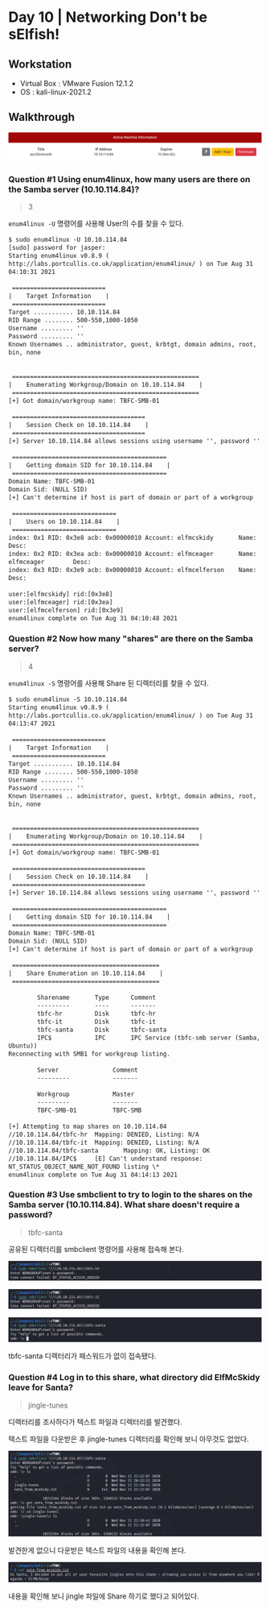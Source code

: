 # Day 10 | Networking Don't be sElfish!

## Workstation
- Virtual Box : VMware Fusion 12.1.2
- OS : kali-linux-2021.2

## Walkthrough
![attackbox](https://github.com/jasperkim425/Walkthrough/blob/main/TryHackMe/25%20Days%20of%20Cyber%20Security/Day%2010/image/attackbox.png)

### Question #1 Using enum4linux, how many users are there on the Samba server (10.10.114.84)?

> 3

`enum4linux -U` 명령어를 사용해 User의 수를 찾을 수 있다.

```
$ sudo enum4linux -U 10.10.114.84
[sudo] password for jasper: 
Starting enum4linux v0.8.9 ( http://labs.portcullis.co.uk/application/enum4linux/ ) on Tue Aug 31 04:10:31 2021

 ========================== 
|    Target Information    |
 ========================== 
Target ........... 10.10.114.84
RID Range ........ 500-550,1000-1050
Username ......... ''
Password ......... ''
Known Usernames .. administrator, guest, krbtgt, domain admins, root, bin, none


 ==================================================== 
|    Enumerating Workgroup/Domain on 10.10.114.84    |
 ==================================================== 
[+] Got domain/workgroup name: TBFC-SMB-01

 ===================================== 
|    Session Check on 10.10.114.84    |
 ===================================== 
[+] Server 10.10.114.84 allows sessions using username '', password ''

 =========================================== 
|    Getting domain SID for 10.10.114.84    |
 =========================================== 
Domain Name: TBFC-SMB-01
Domain Sid: (NULL SID)
[+] Can't determine if host is part of domain or part of a workgroup

 ============================= 
|    Users on 10.10.114.84    |
 ============================= 
index: 0x1 RID: 0x3e8 acb: 0x00000010 Account: elfmcskidy       Name:   Desc: 
index: 0x2 RID: 0x3ea acb: 0x00000010 Account: elfmceager       Name: elfmceager        Desc: 
index: 0x3 RID: 0x3e9 acb: 0x00000010 Account: elfmcelferson    Name:   Desc: 

user:[elfmcskidy] rid:[0x3e8]
user:[elfmceager] rid:[0x3ea]
user:[elfmcelferson] rid:[0x3e9]
enum4linux complete on Tue Aug 31 04:10:48 2021

```

### Question #2 Now how many "shares" are there on the Samba server?

> 4

`enum4linux -S` 명령어를 사용해 Share 된 디렉터리를 찾을 수 있다.

```
$ sudo enum4linux -S 10.10.114.84
Starting enum4linux v0.8.9 ( http://labs.portcullis.co.uk/application/enum4linux/ ) on Tue Aug 31 04:13:47 2021

 ========================== 
|    Target Information    |
 ========================== 
Target ........... 10.10.114.84
RID Range ........ 500-550,1000-1050
Username ......... ''
Password ......... ''
Known Usernames .. administrator, guest, krbtgt, domain admins, root, bin, none


 ==================================================== 
|    Enumerating Workgroup/Domain on 10.10.114.84    |
 ==================================================== 
[+] Got domain/workgroup name: TBFC-SMB-01

 ===================================== 
|    Session Check on 10.10.114.84    |
 ===================================== 
[+] Server 10.10.114.84 allows sessions using username '', password ''

 =========================================== 
|    Getting domain SID for 10.10.114.84    |
 =========================================== 
Domain Name: TBFC-SMB-01
Domain Sid: (NULL SID)
[+] Can't determine if host is part of domain or part of a workgroup

 ========================================= 
|    Share Enumeration on 10.10.114.84    |
 ========================================= 

        Sharename       Type      Comment
        ---------       ----      -------
        tbfc-hr         Disk      tbfc-hr
        tbfc-it         Disk      tbfc-it
        tbfc-santa      Disk      tbfc-santa
        IPC$            IPC       IPC Service (tbfc-smb server (Samba, Ubuntu))
Reconnecting with SMB1 for workgroup listing.

        Server               Comment
        ---------            -------

        Workgroup            Master
        ---------            -------
        TBFC-SMB-01          TBFC-SMB

[+] Attempting to map shares on 10.10.114.84
//10.10.114.84/tbfc-hr  Mapping: DENIED, Listing: N/A
//10.10.114.84/tbfc-it  Mapping: DENIED, Listing: N/A
//10.10.114.84/tbfc-santa       Mapping: OK, Listing: OK
//10.10.114.84/IPC$     [E] Can't understand response:
NT_STATUS_OBJECT_NAME_NOT_FOUND listing \*
enum4linux complete on Tue Aug 31 04:14:13 2021

```

### Question #3 Use smbclient to try to login to the shares on the Samba server (10.10.114.84). What share doesn't require a password?

> tbfc-santa

공유된 디렉터리를 smbclient 명령어를 사용해 접속해 본다.

![tbfc-hr](https://github.com/jasperkim425/Walkthrough/blob/main/TryHackMe/25%20Days%20of%20Cyber%20Security/Day%2010/image/tbfc-hr.png)

![tbfc-it](https://github.com/jasperkim425/Walkthrough/blob/main/TryHackMe/25%20Days%20of%20Cyber%20Security/Day%2010/image/tbfc-it.png)

![tbfc-santa](https://github.com/jasperkim425/Walkthrough/blob/main/TryHackMe/25%20Days%20of%20Cyber%20Security/Day%2010/image/tbfc-santa.png)

tbfc-santa 디렉터리가 패스워드가 없이 접속됐다.

### Question #4 Log in to this share, what directory did ElfMcSkidy leave for Santa?

> jingle-tunes

디렉터리를 조사하다가 텍스트 파일과 디렉터리를 발견했다.

텍스트 파일을 다운받은 후 jingle-tunes 디렉터리를 확인해 보니 아무것도 없었다.

![ls](https://github.com/jasperkim425/Walkthrough/blob/main/TryHackMe/25%20Days%20of%20Cyber%20Security/Day%2010/image/ls.png)

발견한게 없으니 다운받은 텍스트 파일의 내용을 확인해 본다.

![cat](https://github.com/jasperkim425/Walkthrough/blob/main/TryHackMe/25%20Days%20of%20Cyber%20Security/Day%2010/image/cat.png)

내용을 확인해 보니 jingle 파일에 Share 하기로 했다고 되어있다.
